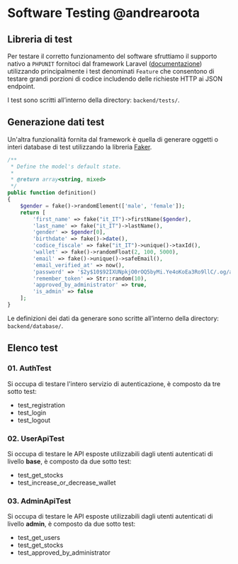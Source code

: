 # Software Testing @andrearoota

## Libreria di test
Per testare il corretto funzionamento del software sfruttiamo il supporto nativo a `PHPUNIT` fornitoci dal framework Laravel ([documentazione](https://laravel.com/docs/9.x/testing)) utilizzando principalmente i test denominati `Feature` che consentono di testare grandi porzioni di codice includendo delle richieste HTTP ai JSON endpoint.

I test sono scritti all’interno della directory: `backend/tests/`.

## Generazione dati test
Un'altra funzionalità fornita dal framework è quella di generare oggetti o interi database di test utilizzando la libreria [Faker](https://fakerphp.github.io/).

```php
/**
 * Define the model's default state.
 *
 * @return array<string, mixed>
 */
public function definition()
{
    $gender = fake()->randomElement(['male', 'female']);
    return [
        'first_name' => fake("it_IT")->firstName($gender),
        'last_name' => fake("it_IT")->lastName(),
        'gender' => $gender[0],
        'birthdate' => fake()->date(),
        'codice_fiscale' => fake("it_IT")->unique()->taxId(),
        'wallet' => fake()->randomFloat(2, 100, 5000),
        'email' => fake()->unique()->safeEmail(),
        'email_verified_at' => now(),
        'password' => '$2y$10$92IXUNpkjO0rOQ5byMi.Ye4oKoEa3Ro9llC/.og/at2.uheWG/igi', // password
        'remember_token' => Str::random(10),
        'approved_by_administrator' => true,
        'is_admin' => false
    ];
}
```
Le definizioni dei dati da generare sono scritte all’interno della directory: `backend/database/`.

## Elenco test
### 01. AuthTest
Si occupa di testare l'intero servizio di autenticazione, è composto da tre sotto test:
- test_registration
- test_login
- test_logout

### 02. UserApiTest
Si occupa di testare le API esposte utilizzabili dagli utenti autenticati di livello **base**, è composto da due sotto test:
- test_get_stocks
- test_increase_or_decrease_wallet

### 03. AdminApiTest
Si occupa di testare le API esposte utilizzabili dagli utenti autenticati di livello **admin**, è composto da due sotto test:
- test_get_users
- test_get_stocks
- test_approved_by_administrator